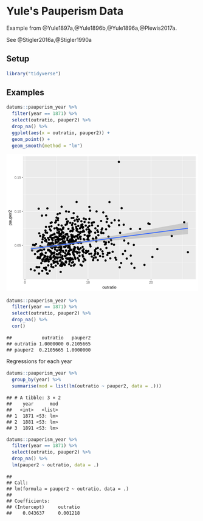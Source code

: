
# Yule's Pauperism Data

Example from @Yule1897a,@Yule1896b,@Yule1896a,@Plewis2017a.

See @Stigler2016a,@Stigler1990a

## Setup


```r
library("tidyverse")
```

## Examples


```r
datums::pauperism_year %>%
  filter(year == 1871) %>%  
  select(outratio, pauper2) %>%
  drop_na() %>%
  ggplot(aes(x = outratio, pauper2)) +
  geom_point() + 
  geom_smooth(method = "lm")
```

<img src="pauperism_files/figure-html/unnamed-chunk-3-1.svg" width="672" />


```r
datums::pauperism_year %>%
  filter(year == 1871) %>%  
  select(outratio, pauper2) %>%
  drop_na() %>%
  cor()
```

```
##           outratio   pauper2
## outratio 1.0000000 0.2105665
## pauper2  0.2105665 1.0000000
```

Regressions for each year

```r
datums::pauperism_year %>%
  group_by(year) %>%
  summarise(mod = list(lm(outratio ~ pauper2, data = .)))
```

```
## # A tibble: 3 × 2
##    year      mod
##   <int>   <list>
## 1  1871 <S3: lm>
## 2  1881 <S3: lm>
## 3  1891 <S3: lm>
```



```r
datums::pauperism_year %>%
  filter(year == 1871) %>%
  select(outratio, pauper2) %>%
  drop_na() %>%
  lm(pauper2 ~ outratio, data = .)
```

```
## 
## Call:
## lm(formula = pauper2 ~ outratio, data = .)
## 
## Coefficients:
## (Intercept)     outratio  
##    0.043637     0.001218
```
